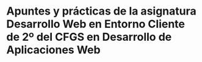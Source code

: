 # Apuntes y prácticas de la asignatura Desarrollo Web en Entorno Cliente de 2º del CFGS en Desarrollo de Aplicaciones Web 